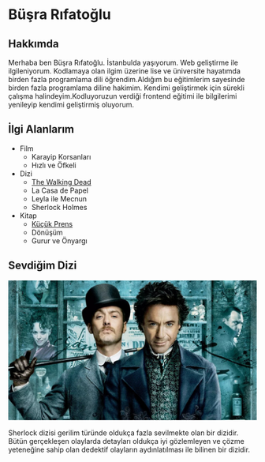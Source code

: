 # Büşra Rıfatoğlu
## Hakkımda
Merhaba ben Büşra Rıfatoğlu. İstanbulda yaşıyorum. Web geliştirme ile ilgileniyorum. 
Kodlamaya olan ilgim üzerine lise ve üniversite hayatımda birden fazla programlama dili öğrendim.Aldığım bu eğitimlerim sayesinde birden fazla programlama diline hakimim.
Kendimi geliştirmek için sürekli çalışma halindeyim.Kodluyoruzun verdiği frontend eğitimi ile bilgilerimi yenileyip kendimi geliştirmiş oluyorum.

## İlgi Alanlarım
-  Film   
    * Karayip Korsanları
    * Hızlı ve Öfkeli
- Dizi
    * [The Walking Dead](https://www.imdb.com/title/tt1520211/?ref_=nv_sr_srsg_0)
    * La Casa de Papel
    * Leyla ile Mecnun
    *  Sherlock Holmes
- Kitap
    * [Küçük Prens](https://www.goodreads.com/book/show/157993.The_Little_Prince)
    * Dönüşüm
    * Gurur ve Önyargı

## Sevdiğim Dizi
![Sherlock Holmes](1.jpeg)

 Sherlock dizisi gerilim türünde oldukça fazla sevilmekte olan bir dizidir.  Bütün gerçekleşen olaylarda detayları oldukça iyi gözlemleyen ve çözme yeteneğine sahip olan dedektif olayların aydınlatılması ile bilinen bir dizidir.
